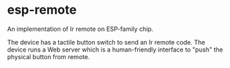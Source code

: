 # esp-remote

An implementation of Ir remote on ESP-family chip.

The device has a tactile button switch to send an Ir remote code. The device
runs a Web server which is a human-friendly interface to "push" the physical
button from remote.
